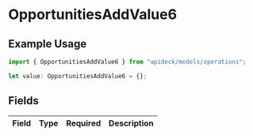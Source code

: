 # OpportunitiesAddValue6

## Example Usage

```typescript
import { OpportunitiesAddValue6 } from "apideck/models/operations";

let value: OpportunitiesAddValue6 = {};
```

## Fields

| Field       | Type        | Required    | Description |
| ----------- | ----------- | ----------- | ----------- |